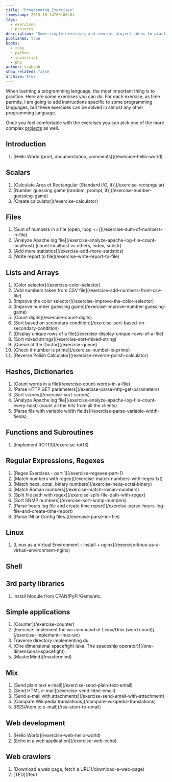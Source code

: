 ```yaml
---
title: "Programming Exercises"
timestamp: 2015-10-14T09:00:01
tags:
  - exercises
  - projects
description: "Some simple exercises and several project ideas to practice programming."
published: true
books:
  - ruby
  - python
  - javascript
  - php
author: szabgab
show_related: false
archive: true
---
```



When learning a programming language, the most important thing is to practice.
Here are some exercises you can do. For each exercise, as time permits, I am going to
add instructions specific to some programming languages,
but these exercises can be solved in almost any other programming language.

Once you feel comfortable with the exercises you can pick one of the more complex [projects](/projects) as well.



## Introduction
<ol>
  <li>[Hello World (print, documentation, comments)](/exercise-hello-world)</li>
</ol>

## Scalars
<ol>
  <li>[Calculate Area of Rectangular (Standard I/O, if)](/exercise-rectangular)</li>
  <li>[Number guessing game (random, prompt, if)](/exercise-number-guessing-game)</li>
  <li>[Create calculator](/exercise-calculator)</li>
</ol>

## Files
<ol>
  <li>[Sum of numbers in a file (open, loop +=)](/exercise-sum-of-numbers-in-file)</li>
  <li>[Analyze Apache log file](/exercise-analyze-apache-log-file-count-localhost) (count localhost vs others, index, substr)</li>
  <li>[Add more statistics](/exercise-add-more-statistics)</li>
  <li>[Write report to file](/exercise-write-report-to-file)</li>
</ol>

## Lists and Arrays
<ol>
  <li>[Color selector](/exercise-color-selector)</li>
  <li>[Add numbers taken from CSV file](/exercise-add-numbers-from-csv-file)</li>
  <li>[Improve the color selector](/exercise-improve-the-color-selector)</li>
  <li>[Improve number guessing game](/exercise-improve-number-guessing-game)</li>
  <li>[Count digits](/exercise-count-digits)</li>
  <li>[Sort based on secondary condition](/exercise-sort-based-on-secondary-condition)</li>
  <li>[Display unique rows of a file](/exercise-display-unique-rows-of-a-file)</li>
  <li>[Sort mixed strings](/exercise-sort-mixed-string)</li>
  <li>[Queue at the Doctor](/exercise-queue)</li>
  <li>[Check if number is prime](/exercise-number-is-prime)</li>
  <li>[Reverse Polish Calculator](/exercise-reverse-polish-calculator)</li>
</ol>

## Hashes, Dictionaries
<ol>
  <li>[Count words in a file](/exercise-count-words-in-a-file)</li>
  <li>[Parse HTTP GET parameters](/exercise-parse-http-get-parameters)</li>
  <li>[Sort scores](/exercise-sort-scores)</li>
  <li>[Analyze Apache log file](/exercise-analyze-apache-log-file-count-every-host) (count all the hits from all the clients)</li>
  <li>[Parse file with variable width fields](/exercise-parse-variable-width-fields)</li>
</ol>

## Functions and Subroutines
<ol>
  <li>[Implement ROT13](/exercise-rot13)</li>
</ol>

## Regular Expressions, Regexes
<ol>
  <li>[Regex Exercises - part 1](/exercise-regexes-part-1)</li>
  <li>[Match numbers with regex](/exercise-match-numbers-with-regex.txt)</li>
  <li>[Match hexa, octal, binary numbers](/exercise-hexa-octal-binary)</li>
  <li>[Match Roman numbers](/exercise-match-roman-numbers)</li>
  <li>[Split file path with regex](/exercise-split-file-path-with-regex)</li>
  <li>[Sort SNMP numbers](/exercise-sort-snmp-numbers)</li>
  <li>[Parse hours log file and create time report](/exercise-parse-hours-log-file-and-create-time-report)</li>
  <li>[Parse INI or Config files.](/exercise-parse-ini-file)</li>
</ol>

## Linux

<ol>
    <li>[Linux as a Virtual Environment - install + nginx](/exercise-linux-as-a-virtual-environment-nginx)
</ol>

## Shell

## 3rd party libraries

<ol>
    <li>Install Module from CPAN/PyPi/Gems/etc.</li>
</ol>

## Simple applications

<ol>
  <li>[Counter](/exercise-counter)</li>
  <li>[Exercise: Implement the wc command of Linux/Unix (word count)](/exercise-implement-linux-wc)</li>
  <li>Traverse directory implementing du</li>
  <li>[One dimensional spacefight (aka. The spaceship operator)](/one-dimensional-spacefight)</li>
  <li>[MasterMind](/mastermind)</li>
</ol>

## Mix

<ol>
  <li>[Send plain text e-mail](/exercise-send-plain-text-email)</li>
  <li>[Send HTML e-mail](/exercise-send-html-email)</li>
  <li>[Send e-mail with attachments](/exercise-send-email-with-attachment)</li>
  <li>[Compare Wikipedia translations](/compare-wikipedia-translations)</li>
  <li>[RSS/Atom to e-mail](/rss-atom-to-email)</li>
</ol>


## Web development

<ol>
  <li>[Hello World](/exercise-web-hello-world)</li>
  <li>[Echo in a web application](/exercise-web-echo)</li>
</ol>


## Web crawlers

<ol>
  <li>[Download a web page, fetch a URL](/download-a-web-page)</li>
  <li>[TED](/ted)
</ol>

